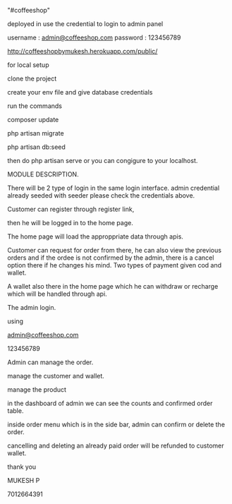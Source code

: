 "#coffeeshop" 

deployed in use the credential to login to admin panel

username : admin@coffeeshop.com
password : 123456789




http://coffeeshopbymukesh.herokuapp.com/public/




for local setup


clone the project




create your env file and give database credentials




run the commands



composer update



php artisan migrate



php artisan db:seed



then do php artisan serve or you can congigure to your localhost.



MODULE DESCRIPTION.

There will be 2 type of login in the same login interface.
admin credential already seeded with seeder please check the credentials above.

Customer can register through register link,

then he will be logged in to the home page.

The home page will load the approppriate data through apis.

Customer can request for order from there,
he can also view the previous orders and if the ordee is not confirmed by the admin,
there is a cancel option there if he changes his mind.
Two types of payment given cod and wallet.

A wallet also there in the home page which he can withdraw or recharge which will be handled through api.



The admin login.

using 

admin@coffeeshop.com

123456789


Admin can manage the order.

manage the customer and wallet.

manage the product

in the dashboard of admin we can see the counts and confirmed order table.

inside order menu which is in the side bar, admin can confirm or delete the order.


cancelling and deleting an already paid order will be refunded to customer wallet.


thank you


MUKESH P



7012664391






